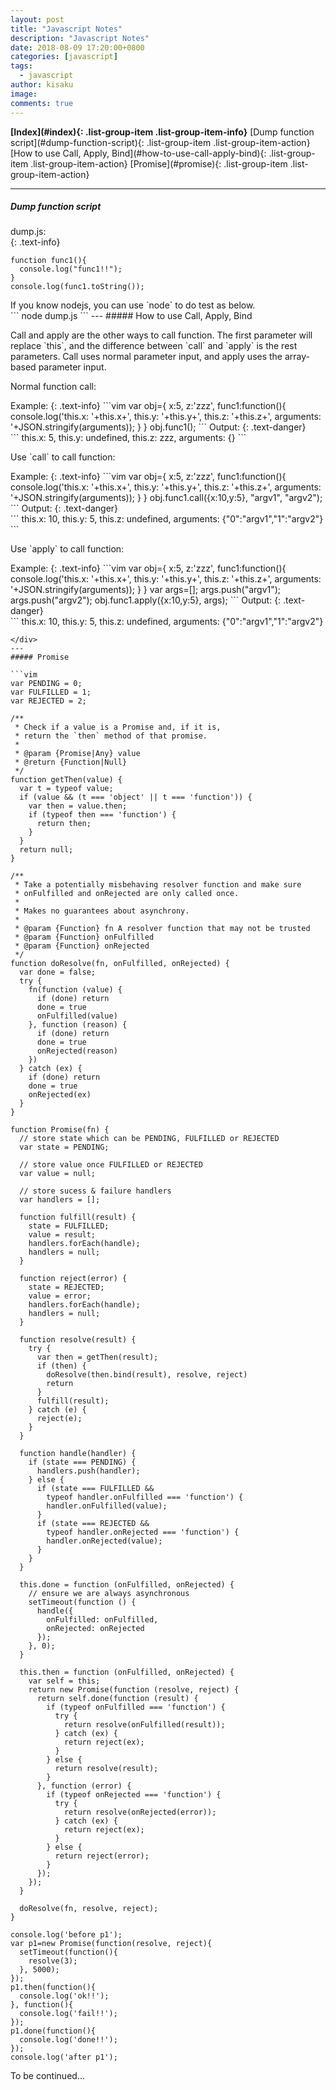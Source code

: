 ```yaml
---
layout: post
title: "Javascript Notes"
description: "Javascript Notes"
date: 2018-08-09 17:20:00+0800
categories: [javascript]
tags:
  - javascript
author: kisaku
image:
comments: true
---
```


<div markdown="1" class="list-group">
<strong>[Index](#index){: .list-group-item .list-group-item-info}</strong>
[Dump function script](#dump-function-script){: .list-group-item .list-group-item-action} 
[How to use Call, Apply, Bind](#how-to-use-call-apply-bind){: .list-group-item .list-group-item-action}
[Promise](#promise){: .list-group-item .list-group-item-action} 
</div>

---
##### Dump function script ##### 
dump.js:  
{: .text-info}
```vim
function func1(){
  console.log("func1!!");
}
console.log(func1.toString());
```
<div markdown="1">
If you know nodejs, you can use `node` to do test as below.  
</div>
```
node dump.js
```
---
##### How to use Call, Apply, Bind  
<br/>
<p markdown="1">Call and apply are the other ways to call function. The first parameter will replace `this`, and the difference between `call` and `apply` is the rest parameters. Call uses normal parameter input, and apply uses the array-based parameter input.</p>
<p>Normal function call: </p>
Example:  
{: .text-info}
```vim
var obj={
  x:5,
  z:'zzz',
  func1:function(){
    console.log('this.x: '+this.x+', this.y: '+this.y+', this.z: '+this.z+', arguments: '+JSON.stringify(arguments));
  }
}
obj.func1();
```
Output:  
{: .text-danger}
<div markdown="1"  class="d-block bg-output"> 
```
this.x: 5, this.y: undefined, this.z: zzz, arguments: {}
```
</div>
<p>Use `call` to call function:  </p>
Example:  
{: .text-info}
```vim
var obj={
  x:5,
  z:'zzz',
  func1:function(){
    console.log('this.x: '+this.x+', this.y: '+this.y+', this.z: '+this.z+', arguments: '+JSON.stringify(arguments));
  }
}
obj.func1.call({x:10,y:5}, "argv1", "argv2");
```
Output:  
{: .text-danger}
<div markdown="1"  class="d-block bg-output"> 
```
this.x: 10, this.y: 5, this.z: undefined, arguments: {"0":"argv1","1":"argv2"}
```
</div>
<p>Use `apply` to call function:  </p>
Example:  
{: .text-info}
```vim
var obj={
  x:5,
  z:'zzz',
  func1:function(){
    console.log('this.x: '+this.x+', this.y: '+this.y+', this.z: '+this.z+', arguments: '+JSON.stringify(arguments));
  }
}
var args=[];
args.push("argv1");
args.push("argv2");
obj.func1.apply({x:10,y:5}, args);
```
Output:  
{: .text-danger}
<div markdown="1"  class="d-block bg-output"> 
```
this.x: 10, this.y: 5, this.z: undefined, arguments: {"0":"argv1","1":"argv2"}

```
</div>
---
##### Promise  

```vim
var PENDING = 0;
var FULFILLED = 1;
var REJECTED = 2;

/**
 * Check if a value is a Promise and, if it is,
 * return the `then` method of that promise.
 *
 * @param {Promise|Any} value
 * @return {Function|Null}
 */
function getThen(value) {
  var t = typeof value;
  if (value && (t === 'object' || t === 'function')) {
    var then = value.then;
    if (typeof then === 'function') {
      return then;
    }
  }
  return null;
}

/**
 * Take a potentially misbehaving resolver function and make sure
 * onFulfilled and onRejected are only called once.
 *
 * Makes no guarantees about asynchrony.
 *
 * @param {Function} fn A resolver function that may not be trusted
 * @param {Function} onFulfilled
 * @param {Function} onRejected
 */
function doResolve(fn, onFulfilled, onRejected) {
  var done = false;
  try {
    fn(function (value) {
      if (done) return
      done = true
      onFulfilled(value)
    }, function (reason) {
      if (done) return
      done = true
      onRejected(reason)
    })
  } catch (ex) {
    if (done) return
    done = true
    onRejected(ex)
  }
}

function Promise(fn) {
  // store state which can be PENDING, FULFILLED or REJECTED
  var state = PENDING;

  // store value once FULFILLED or REJECTED
  var value = null;

  // store sucess & failure handlers
  var handlers = [];

  function fulfill(result) {
    state = FULFILLED;
    value = result;
    handlers.forEach(handle);
    handlers = null;
  }

  function reject(error) {
    state = REJECTED;
    value = error;
    handlers.forEach(handle);
    handlers = null;
  }

  function resolve(result) {
    try {
      var then = getThen(result);
      if (then) {
        doResolve(then.bind(result), resolve, reject)
        return
      }
      fulfill(result);
    } catch (e) {
      reject(e);
    }
  }

  function handle(handler) {
    if (state === PENDING) {
      handlers.push(handler);
    } else {
      if (state === FULFILLED &&
        typeof handler.onFulfilled === 'function') {
        handler.onFulfilled(value);
      }
      if (state === REJECTED &&
        typeof handler.onRejected === 'function') {
        handler.onRejected(value);
      }
    }
  }

  this.done = function (onFulfilled, onRejected) {
    // ensure we are always asynchronous
    setTimeout(function () {
      handle({
        onFulfilled: onFulfilled,
        onRejected: onRejected
      });
    }, 0);
  }

  this.then = function (onFulfilled, onRejected) {
    var self = this;
    return new Promise(function (resolve, reject) {
      return self.done(function (result) {
        if (typeof onFulfilled === 'function') {
          try {
            return resolve(onFulfilled(result));
          } catch (ex) {
            return reject(ex);
          }
        } else {
          return resolve(result);
        }
      }, function (error) {
        if (typeof onRejected === 'function') {
          try {
            return resolve(onRejected(error));
          } catch (ex) {
            return reject(ex);
          }
        } else {
          return reject(error);
        }
      });
    });
  }

  doResolve(fn, resolve, reject);
}

console.log('before p1');
var p1=new Promise(function(resolve, reject){
  setTimeout(function(){
    resolve(3); 
  }, 5000);
});
p1.then(function(){
  console.log('ok!!');
}, function(){
  console.log('fail!!');
});
p1.done(function(){
  console.log('done!!');
});
console.log('after p1');
```

To be continued...


